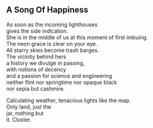 A Song Of Happiness
-------------------
As soon as the incoming lighthouses  
gives the side indication.  
She is in the middle of us at this moment of first imbuing.  
The neon grace is clear on your eye.  
All starry skies become trash barges.  
The vicinity behind hers  
a history we divulge in passing,  
with notions of decency  
and a passion for science and engineering  
neither flint nor springtime nor opaque black  
nor sepia but cashmire.  
  
Calculating weather, tenacious lights like the map.  
Only land, just the  
jar, nothing but  
it. Cluster.  
